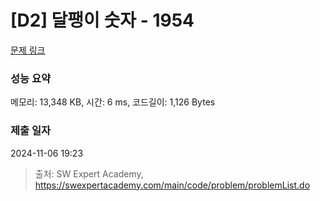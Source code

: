 # [D2] 달팽이 숫자 - 1954 

[문제 링크](https://swexpertacademy.com/main/code/problem/problemDetail.do?contestProbId=AV5PobmqAPoDFAUq) 

### 성능 요약

메모리: 13,348 KB, 시간: 6 ms, 코드길이: 1,126 Bytes

### 제출 일자

2024-11-06 19:23



> 출처: SW Expert Academy, https://swexpertacademy.com/main/code/problem/problemList.do